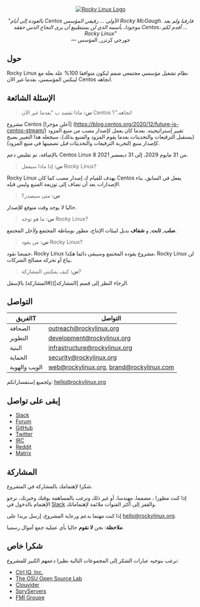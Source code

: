 <p align="center">
<a href="https://rockylinux.org/">
<img src="https://media.githubusercontent.com/media/rocky-linux/branding/main/logo-text-light%402x.png" alt="Rocky Linux Logo">
</a>
</p>

<p align="center">
<i>"بالعودة إلى أيام Centos الأولى ... رفيقي المؤسس Rocky McGaugh. فارقنا ولم يعد موجودا، بأسمه الذي لن يستطييع أن يرى النجاح الذس حققه Centos، أقدم لكم ... Rocky Linux"</i><br>
— جورجي كرتزر, المؤسس
</p>


## حول

Rocky Linux نظام تشغيل مؤسسي مجتمعي صمم ليكون متوافقا 100% علة بعلة مع لينكس المؤسسي، بعدما غير الآن Centos اتجاهه.

## الإسئلة الشائعة

> **س:**  ماذا تقصد ب "بعدما غير الآن Centos اتجاهه."؟

مشروع Centos [أعلن مؤخرا] (https://blog.centos.org/2020/12/future-is-centos-stream/) تغيير إستراتيجيته. بعدما كان يعمل كإصدار *مصب* من منبع المزود (يستقبل الترقيعات والتحديثات بعدما يقوم المزود والمنبع بذلك)، سيجعله هذا التغيير يصبح كإصدار *منبع* (لتجربة الترقيعات والتحديثات *قبل* تضمينها في منبع المزود).

بالإضافة، تم تقليص دعم Centos Linux 8 من 31 مايوم 2029، إلى 31 ديسمبر 2021.

> **س:** إذا ماذا سيفعل  Rocky Linux?

Rocky Linux يهدف للقيام ك إصدار مصب كما كان Centos يفعل في السابق، بناء الإصدارات بعد أن تضاف إلى توزيعة المنبع وليس قبله.

> **س:** متى سيصدر؟

حاليا لا يوجد وقت متوفع للإصدار.

> **س:** ما هو توجه Rocky Linux?

**صلب**, **ثابت**, و **شفاف**  بديل لبيئات الإنتاج، مطور *بوساطة* المجتمع *ولأجل* المجتمع.

> **س:** من يقود Rocky Linux?

جميعنا نقود، Rocky Linux مشروع يقوده المجتمع وسيبقى دائما هكذا، Rocky Linux لن يباع أو تحركه مصالح الشركات.

> **س:** كيف يمكنني المشاركة?

الرجاء النظر إلى قسم [المشاركة])(#المشاركة) بالإسفل.

## التواصل

| الفريقT                       | التواصل                                   |
|-------------------------------|-------------------------------------------|
| الصحافة                       | outreach@rockylinux.org                   |
| التطوير                       | development@rockylinux.org                |
| البنية                        | infrastructure@rockylinux.org             |
| الحماية                       | security@rockylinux.org                   |
| الويب والهوية                 | web@rockylinux.org, brand@rockylinux.com  |


ولجميع إستفساراتكم: hello@rockylinux.org

## إبقى على تواصل

* [Slack](https://join.slack.com/t/hpcng/shared_invite/zt-k29vv4ab-yj1ksbHK_ZkXYi6HGtTYfw)
* [Forum](https://forums.rockylinux.org/)
* [GitHub](https://github.com/rocky-linux/)
* [Twitter](https://twitter.com/rocky_linux)
* [IRC](https://webchat.freenode.net/?channels=rockylinux)
* [Reddit](https://www.reddit.com/r/RockyLinux)
* [Matrix](https://matrix.to/#/+rockylinux:matrix.org)

## المشاركة

شكرا لإهتمامك بالمشاركة في المشروع.

إذا كنت مطورا ، مصمما، مهندسا، أو غير ذلك وترغب بالمساهمة بوقتك وخبرتك، نرجو الإهتمام بالدخول في [Slack](https://join.slack.com/t/hpcng/shared_invite/zt-k29vv4ab-yj1ksbHK_ZkXYi6HGtTYfw) والقفز إلى أكثر القنوات ملائمة لإهتماماتك.

إذا كنت مهتما بدعم ورعاية المشروع، إرسل بريدا على hello@rockylinux.org.

**ملاحظة**: نحن **لا نقوم** حاليا بأي عملية جمع أموال رسميا.

## شكرا خاص

نرغب بتوجيه عبارات الشكر إلى المجموعات التالية نظيرا دعمهم الكبير للمشروع:

* [Ctrl IQ, Inc.](https://www.ctrl-cmd.com)
* [The OSU Open Source Lab](https://osuosl.org/)
* [Clouvider](https://www.clouvider.co.uk/)
* [SpryServers](https://www.spryservers.net/)
* [FMI Groupe](https://www.fmi.fr/)
